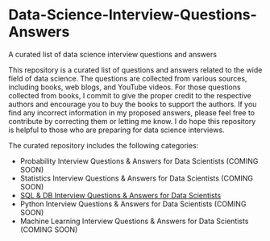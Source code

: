 # Data-Science-Interview-Questions-Answers
A curated list of data science interview questions and answers

This repository is a curated list of questions and answers related to the wide field of data science. The questions are collected from various sources, including books, web blogs, and YouTube videos. For those questions collected from books, I commit to give the proper credit to the respective authors and encourage you to buy the books to support the authors. If you find any incorrect information in my proposed answers, please feel free to contribute by correcting them or letting me know. I do hope this repository is helpful to those who are preparing for data science interviews. 

The curated repository includes the following categories:
* Probability Interview Questions & Answers for Data Scientists (COMING SOON)
* Statistics Interview Questions & Answers for Data Scientists (COMING SOON)
* [SQL & DB Interview Questions & Answers for Data Scientists](https://github.com/longnguyendata/Data-Science-Interview-Questions-Answers/blob/main/SQL%20%26%20DB%20Interview%20Questions%20%26%20Answers.md)
* Python Interview Questions & Answers for Data Scientists (COMING SOON)
* Machine Learning Interview Questions & Answers for Data Scientists (COMING SOON)
